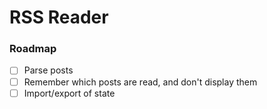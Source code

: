 # RSS Reader
### Roadmap

- [ ] Parse posts
- [ ] Remember which posts are read, and don't display them
- [ ] Import/export of state
